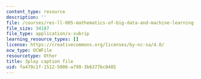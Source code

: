 ```yaml
---
content_type: resource
description: ''
file: /courses/res-ll-005-mathematics-of-big-data-and-machine-learning-january-iap-2020/fa478c1f15125006a7993b6377bc0485_5RqTJWf1l_A.vtt
file_size: 34187
file_type: application/x-subrip
learning_resource_types: []
license: https://creativecommons.org/licenses/by-nc-sa/4.0/
ocw_type: OCWFile
resourcetype: Other
title: 3play caption file
uid: fa478c1f-1512-5006-a799-3b6377bc0485
---
```

